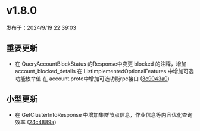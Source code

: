 # v1.8.0

发布于：2024/9/19 22:39:03

## 重要更新
- 在 QueryAccountBlockStatus 的Response中变更 blocked 的注释，增加 account_blocked_details
在 ListImplementedOptionalFeatures 中增加可选功能枚举值
在 account.proto中增加可选功能rpc接口 ([3c9043a0](https://github.com/PKUHPC/SCOW/commit/3c9043a0ff031c452dff8d558a1baa6187b4c458))

## 小型更新
- 在 GetClusterInfoResponse 中增加集群节点信息，作业信息等内容优化查询效率 ([24c4889a](https://github.com/PKUHPC/SCOW/commit/24c4889af3c6093490ea3c4bced1e68c9e89226b))


